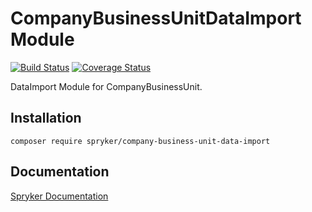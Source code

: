 # CompanyBusinessUnitDataImport Module
[![Build Status](https://travis-ci.org/spryker/company-business-unit-data-import.svg)](https://travis-ci.org/spryker/company-business-unit-data-import)
[![Coverage Status](https://coveralls.io/repos/github/spryker/company-business-unit-data-import/badge.svg)](https://coveralls.io/github/spryker/company-business-unit-data-import)

DataImport Module for CompanyBusinessUnit.

## Installation

```
composer require spryker/company-business-unit-data-import
```

## Documentation

[Spryker Documentation](https://academy.spryker.com/developing_with_spryker/module_guide/modules.html)
